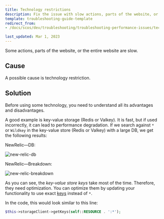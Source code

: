 ```yaml
---
title: Technology restrictions
description: Fix the issue with slow actions, parts of the website, or the entire webiste related to technology restrictions.
template: troubleshooting-guide-template
redirect_from:
- /docs/scos/dev/troubleshooting/troubleshooting-performance-issues/technology-restrictions.html

last_updated: Mar 1, 2023
---
```


Some actions, parts of the website, or the entire website are slow.

## Cause

A possible cause is technology restriction.

## Solution

Before using some technology, you need to understand all its advantages and disadvantages.

A good example is key-value storage (Redis or Valkey). It is fast, but if used incorrectly, it can lead to performance degradation. If we search against `*` or `Wildkey` in the key-value store (Redis or Valkey) with a large DB, we get the following results:

NewRelic—DB:

![new-relic-db](https://spryker.s3.eu-central-1.amazonaws.com/docs/scos/dev/troubleshooting/troubleshooting-performance-issues/technology-restrictions/new-relic-db.png)

NewRelic—Breakdown:

![new-relic-breakdown](https://spryker.s3.eu-central-1.amazonaws.com/docs/scos/dev/troubleshooting/troubleshooting-performance-issues/technology-restrictions/new-relic-breakdown.png)

As you can see, the *key-value store keys* take most of the time. Therefore, they need optimization. You can optimize them by updating your functionality to use exact [keys](https://redis.io/commands/keys/) instead of `*`.

In the code, this would look similar to this line:

```php
$this->storageClient->getKeys(self::RESOURCE . ':*');
```

